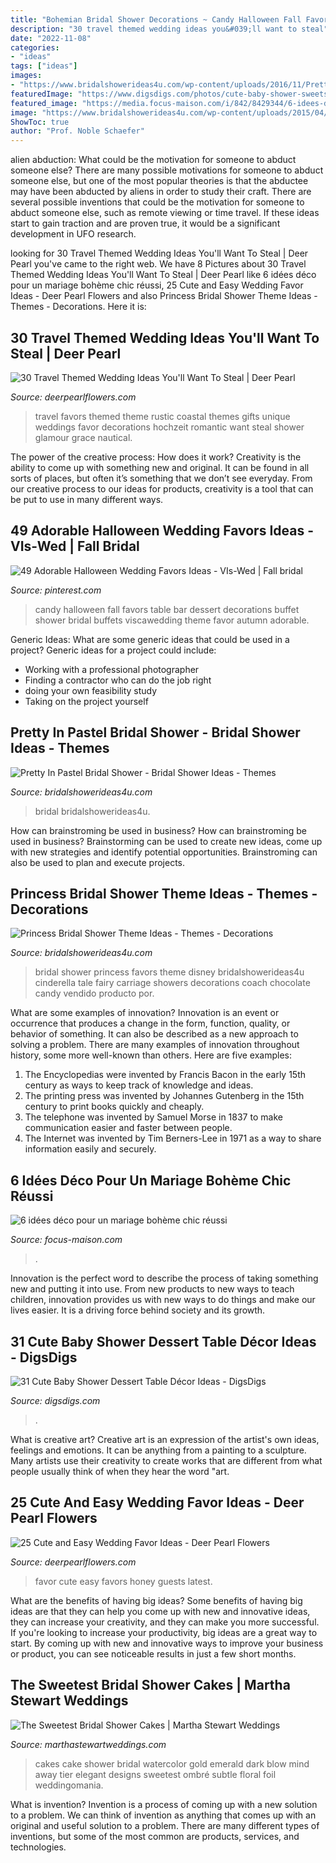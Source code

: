 ```yaml
---
title: "Bohemian Bridal Shower Decorations ~ Candy Halloween Fall Favors Table Bar Dessert Decorations Buffet Shower Bridal Buffets Viscawedding Theme Favor Autumn Adorable"
description: "30 travel themed wedding ideas you&#039;ll want to steal"
date: "2022-11-08"
categories:
- "ideas"
tags: ["ideas"]
images:
- "https://www.bridalshowerideas4u.com/wp-content/uploads/2016/11/Pretty-In-Pastel-Bridal-Shower-Cakepops.jpeg"
featuredImage: "https://www.digsdigs.com/photos/cute-baby-shower-sweets-tabl-decor-ideas-19.jpg"
featured_image: "https://media.focus-maison.com/i/842/8429344/6-idees-deco-mariage-boheme-chic-reussi-L-Goc9cu.jpeg"
image: "https://www.bridalshowerideas4u.com/wp-content/uploads/2015/04/Favors-Fairy-Tale-Princess-bridal-shower-favor.jpg"
ShowToc: true
author: "Prof. Noble Schaefer"
---
```



alien abduction: What could be the motivation for someone to abduct someone else?
There are many possible motivations for someone to abduct someone else, but one of the most popular theories is that the abductee may have been abducted by aliens in order to study their craft. There are several possible inventions that could be the motivation for someone to abduct someone else, such as remote viewing or time travel. If these ideas start to gain traction and are proven true, it would be a significant development in UFO research.

	

		
looking for 30 Travel Themed Wedding Ideas You&#039;ll Want To Steal | Deer Pearl you've came to the right web. We have 8 Pictures about 30 Travel Themed Wedding Ideas You&#039;ll Want To Steal | Deer Pearl like 6 idées déco pour un mariage bohème chic réussi, 25 Cute and Easy Wedding Favor Ideas - Deer Pearl Flowers and also Princess Bridal Shower Theme Ideas - Themes - Decorations. Here it is:
		
    
## 30 Travel Themed Wedding Ideas You&#039;ll Want To Steal | Deer Pearl

<img loading=lazy src="http://www.deerpearlflowers.com/wp-content/uploads/2015/04/rustic-travel-themed-favors.jpg" onerror="this.onerror=null;this.src='https://tse4.mm.bing.net/th?id=OIP.EtYxoTq8B8mLb1TD7a1snAHaLH&amp;pid=15.1';" alt="30 Travel Themed Wedding Ideas You&#039;ll Want To Steal | Deer Pearl">

_Source: deerpearlflowers.com_

>travel favors themed theme rustic coastal themes gifts unique weddings favor decorations hochzeit romantic want steal shower glamour grace nautical. 

	

The power of the creative process: How does it work?
Creativity is the ability to come up with something new and original. It can be found in all sorts of places, but often it’s something that we don’t see everyday. From our creative process to our ideas for products, creativity is a tool that can be put to use in many different ways.

    
## 49 Adorable Halloween Wedding Favors Ideas - VIs-Wed | Fall Bridal

<img loading=lazy src="https://i.pinimg.com/736x/1b/23/26/1b232652d5c6dcd06bbce17987eac204.jpg" onerror="this.onerror=null;this.src='https://tse3.mm.bing.net/th?id=OIP.wVnGcSraHp0uHU43QvyzdAHaLH&amp;pid=15.1';" alt="49 Adorable Halloween Wedding Favors Ideas - VIs-Wed | Fall bridal">

_Source: pinterest.com_

>candy halloween fall favors table bar dessert decorations buffet shower bridal buffets viscawedding theme favor autumn adorable. 

	

Generic Ideas: What are some generic ideas that could be used in a project?
Generic ideas for a project could include: 
- Working with a professional photographer 
- Finding a contractor who can do the job right 
- doing your own feasibility study 
- Taking on the project yourself

    
## Pretty In Pastel Bridal Shower - Bridal Shower Ideas - Themes

<img loading=lazy src="https://www.bridalshowerideas4u.com/wp-content/uploads/2016/11/Pretty-In-Pastel-Bridal-Shower-Cakepops.jpeg" onerror="this.onerror=null;this.src='https://tse2.mm.bing.net/th?id=OIP.AZdkqzModvF3tGRopTwiYwHaJ4&amp;pid=15.1';" alt="Pretty In Pastel Bridal Shower - Bridal Shower Ideas - Themes">

_Source: bridalshowerideas4u.com_

>bridal bridalshowerideas4u. 

	

How can brainstroming be used in business?
How can brainstroming be used in business? Brainstorming can be used to create new ideas, come up with new strategies and identify potential opportunities. Brainstroming can also be used to plan and execute projects.

    
## Princess Bridal Shower Theme Ideas - Themes - Decorations

<img loading=lazy src="https://www.bridalshowerideas4u.com/wp-content/uploads/2015/04/Favors-Fairy-Tale-Princess-bridal-shower-favor.jpg" onerror="this.onerror=null;this.src='https://tse2.mm.bing.net/th?id=OIP.806T8GCsQgjden7uox28ngHaJ4&amp;pid=15.1';" alt="Princess Bridal Shower Theme Ideas - Themes - Decorations">

_Source: bridalshowerideas4u.com_

>bridal shower princess favors theme disney bridalshowerideas4u cinderella tale fairy carriage showers decorations coach chocolate candy vendido producto por. 

	

What are some examples of innovation?
Innovation is an event or occurrence that produces a change in the form, function, quality, or behavior of something. It can also be described as a new approach to solving a problem. There are many examples of innovation throughout history, some more well-known than others. Here are five examples:
1. The Encyclopedias were invented by Francis Bacon in the early 15th century as ways to keep track of knowledge and ideas.
2. The printing press was invented by Johannes Gutenberg in the 15th century to print books quickly and cheaply.
3. The telephone was invented by Samuel Morse in 1837 to make communication easier and faster between people. 
4. The Internet was invented by Tim Berners-Lee in 1971 as a way to share information easily and securely. 

    
## 6 Idées Déco Pour Un Mariage Bohème Chic Réussi

<img loading=lazy src="https://media.focus-maison.com/i/842/8429344/6-idees-deco-mariage-boheme-chic-reussi-L-Goc9cu.jpeg" onerror="this.onerror=null;this.src='https://tse3.mm.bing.net/th?id=OIP.rfb0Ka7IeIb_aoAKeGBTTwAAAA&amp;pid=15.1';" alt="6 idées déco pour un mariage bohème chic réussi">

_Source: focus-maison.com_

>. 

	

Innovation is the perfect word to describe the process of taking something new and putting it into use. From new products to new ways to teach children, innovation provides us with new ways to do things and make our lives easier. It is a driving force behind society and its growth.

    
## 31 Cute Baby Shower Dessert Table Décor Ideas - DigsDigs

<img loading=lazy src="https://www.digsdigs.com/photos/cute-baby-shower-sweets-tabl-decor-ideas-19.jpg" onerror="this.onerror=null;this.src='https://tse3.mm.bing.net/th?id=OIP.2IP8PXKPI3NHZDRnEvJBEAAAAA&amp;pid=15.1';" alt="31 Cute Baby Shower Dessert Table Décor Ideas - DigsDigs">

_Source: digsdigs.com_

>. 

	

What is creative art?
Creative art is an expression of the artist's own ideas, feelings and emotions. It can be anything from a painting to a sculpture. Many artists use their creativity to create works that are different from what people usually think of when they hear the word "art.

    
## 25 Cute And Easy Wedding Favor Ideas - Deer Pearl Flowers

<img loading=lazy src="https://www.deerpearlflowers.com/wp-content/uploads/2015/05/honey-wedding-favors.jpg" onerror="this.onerror=null;this.src='https://tse1.mm.bing.net/th?id=OIP.fXkAKZmqEfipLJB6gJqfcwHaLI&amp;pid=15.1';" alt="25 Cute and Easy Wedding Favor Ideas - Deer Pearl Flowers">

_Source: deerpearlflowers.com_

>favor cute easy favors honey guests latest. 

	

What are the benefits of having big ideas?
Some benefits of having big ideas are that they can help you come up with new and innovative ideas, they can increase your creativity, and they can make you more successful. If you're looking to increase your productivity, big ideas are a great way to start. By coming up with new and innovative ways to improve your business or product, you can see noticeable results in just a few short months.

    
## The Sweetest Bridal Shower Cakes | Martha Stewart Weddings

<img loading=lazy src="https://static.onecms.io/wp-content/uploads/sites/36/2013/09/18233542/bridal-shower-cakes-kristyn-harder-0218.jpg" onerror="this.onerror=null;this.src='https://tse1.mm.bing.net/th?id=OIP.zseDlGOOMDYcwMNQuZBasgHaLG&amp;pid=15.1';" alt="The Sweetest Bridal Shower Cakes | Martha Stewart Weddings">

_Source: marthastewartweddings.com_

>cakes cake shower bridal watercolor gold emerald dark blow mind away tier elegant designs sweetest ombré subtle floral foil weddingomania. 

	

What is invention?
Invention is a process of coming up with a new solution to a problem. We can think of invention as anything that comes up with an original and useful solution to a problem. There are many different types of inventions, but some of the most common are products, services, and technologies.

